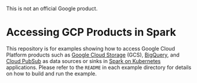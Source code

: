 This is not an official Google product.

# Accessing GCP Products in Spark

This repository is for examples showing how to access Google Cloud Platform products such as [Google Cloud Storage](https://cloud.google.com/storage/) (GCS), [BigQuery](https://cloud.google.com/bigquery/), and [Cloud PubSub](https://cloud.google.com/pubsub/) as data sources or sinks in [Spark on Kubernetes](https://github.com/apache-spark-on-k8s/spark) applications. Please refer to the `README` in each example directory for details on how to build and run the example.
